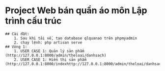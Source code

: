 # Project Web bán quần áo môn Lập trình cấu trúc
	## Cài đặt:
		1. Sau khi tải về, tạo database qlquanao trên phpmyadmin
		2. chạy lệnh: php artisan serve
	## Vòng 1:
		1. USER CASE 1: Quản lý sản phẩm (http://127.0.0.1:8000/admin/theloai/danhsach)
		2. USER CASE 1: Hiển thị sản phẩm (http://127.0.0.1:8000/indexhttp://127.0.0.1:8000/admin/theloai/danhsach)